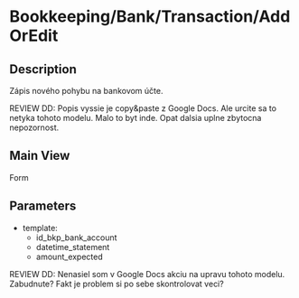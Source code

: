 # Bookkeeping/Bank/Transaction/AddOrEdit

## Description

Zápis nového pohybu na bankovom účte.

REVIEW DD: Popis vyssie je copy&paste z Google Docs. Ale urcite sa to netyka tohoto modelu. Malo to byt inde. Opat dalsia uplne zbytocna nepozornost.

## Main View

Form

## Parameters

* template:
  * id_bkp_bank_account
  * datetime_statement
  * amount_expected

REVIEW DD: Nenasiel som v Google Docs akciu na upravu tohoto modelu. Zabudnute? Fakt je problem si po sebe skontrolovat veci?